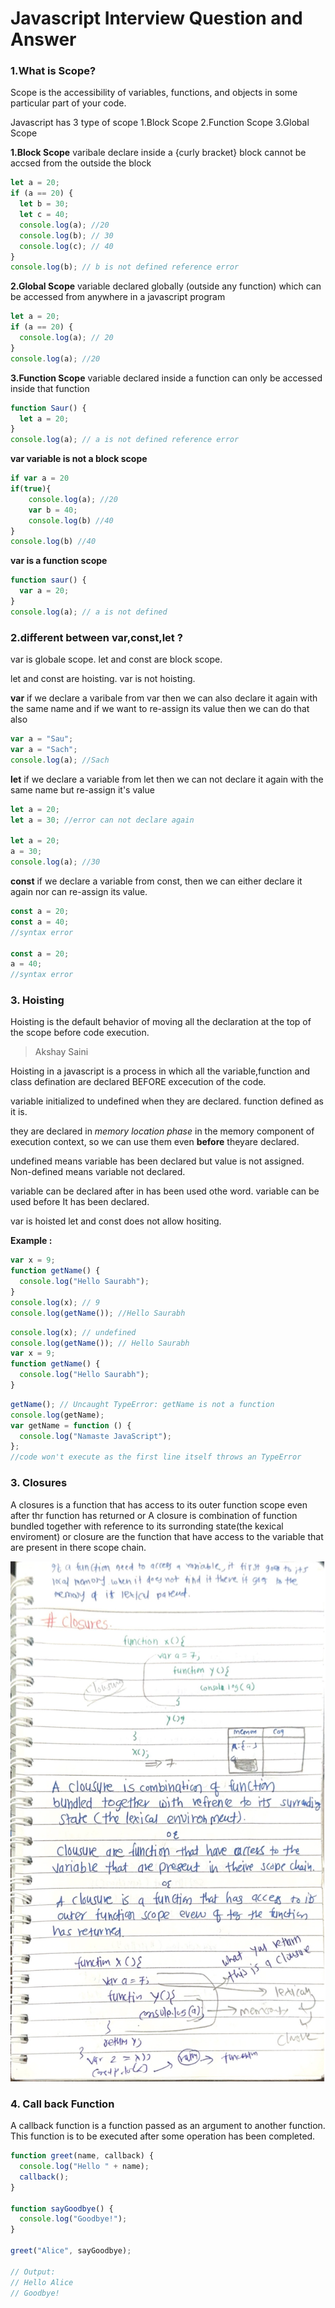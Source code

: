 # Javascript Interview Question and Answer

### 1.What is Scope?

Scope is the accessibility of variables, functions, and objects in some particular part of your code.

Javascript has 3 type of scope
1.Block Scope
2.Function Scope
3.Global Scope

**1.Block Scope**
varibale declare inside a {curly bracket} block cannot be accsed from the outside the block

```js
let a = 20;
if (a == 20) {
  let b = 30;
  let c = 40;
  console.log(a); //20
  console.log(b); // 30
  console.log(c); // 40
}
console.log(b); // b is not defined reference error
```

**2.Global Scope**
variable declared globally (outside any function) which can be accessed from anywhere in a javascript program

```js
let a = 20;
if (a == 20) {
  console.log(a); // 20
}
console.log(a); //20
```

**3.Function Scope**
variable declared inside a function can only be accessed inside that function

```js
function Saur() {
  let a = 20;
}
console.log(a); // a is not defined reference error
```

**var variable is not a block scope**

```js
if var a = 20
if(true){
    console.log(a); //20
    var b = 40;
    console.log(b) //40
}
console.log(b) //40

```

**var is a function scope**

```js
function saur() {
  var a = 20;
}
console.log(a); // a is not defined
```

### 2.different between var,const,let ?

var is globale scope.
let and const are block scope.

let and const are hoisting.
var is not hoisting.

**var**
if we declare a varibale from var then we can also declare it again with the same name and if we want to re-assign its value then we can do that also

```js
var a = "Sau";
var a = "Sach";
console.log(a); //Sach
```

**let**
if we declare a variable from let then we can not declare it again with the same name but re-assign it's value

```js
let a = 20;
let a = 30; //error can not declare again

let a = 20;
a = 30;
console.log(a); //30
```

**const**
if we declare a variable from const, then we can either declare it again nor can re-assign its value.

```js
const a = 20;
const a = 40;
//syntax error

const a = 20;
a = 40;
//syntax error
```

### 3. Hoisting

Hoisting is the default behavior of moving all the declaration at the top of the scope before code execution.

> Akshay Saini

Hoisting in a javascript is a process in which all the variable,function and class defination are declared BEFORE excecution of the code.

variable initialized to undefined when they are declared.
function defined as it is.

they are declared in _memory location phase_ in the memory component of execution context, so we can use them even **before** theyare declared.

undefined means variable has been declared but value is not assigned.
Non-defined means variable not declared.

variable can be declared after in has been used othe word.
variable can be used before It has been declared.

var is hoisted
let and const does not allow hositing.

**Example :**

```js
var x = 9;
function getName() {
  console.log("Hello Saurabh");
}
console.log(x); // 9
console.log(getName()); //Hello Saurabh
```

```js
console.log(x); // undefined
console.log(getName()); // Hello Saurabh
var x = 9;
function getName() {
  console.log("Hello Saurabh");
}
```

```js
getName(); // Uncaught TypeError: getName is not a function
console.log(getName);
var getName = function () {
  console.log("Namaste JavaScript");
};
//code won't execute as the first line itself throws an TypeError
```

### 3. Closures

A closures is a function that has access to its outer function scope even after thr function has returned
or
A closure is combination of function bundled together with reference to its surronding state(the kexical enviroment)
or
closure are the function that have access to the variable that are present in there scope chain.

![Screenshot of a comment on a GitHub issue showing an image, added in the Markdown, of an Octocat smiling and raising a tentacle.](/closures.png)

### 4. Call back Function

A callback function is a function passed as an argument to another function. This function is to be executed after some operation has been completed.

```js
function greet(name, callback) {
  console.log("Hello " + name);
  callback();
}

function sayGoodbye() {
  console.log("Goodbye!");
}

greet("Alice", sayGoodbye);

// Output:
// Hello Alice
// Goodbye!
```
